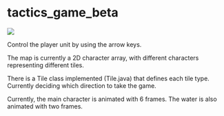 # tactics_game_beta

<img src = http://i.imgur.com/1YxpjN9.png>

Control the player unit by using the arrow keys.

The map is currently a 2D character array, with different characters representing different tiles.

There is a Tile class implemented (Tile.java) that defines each tile type. Currently deciding which direction to take the game.

Currently, the main character is animated with 6 frames. The water is also animated with two frames.
